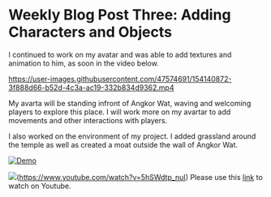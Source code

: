 # Weekly Blog Post Three: Adding Characters and Objects

I continued to work on my avatar and was able to add textures and animation to him, as soon in the video below. 

https://user-images.githubusercontent.com/47574691/154140872-3f888d66-b52d-4c3a-ac19-332b834d9362.mp4

My avarta will be standing infront of Angkor Wat, waving and welcoming players to explore this place. I will work more on my avartar to add movements and other interactions with players. 


I also worked on the environment of my project. I added grassland around the temple as well as created a moat outside the wall of Angkor Wat. 

[![Demo](images/AngkorWat_moat.gif)](https://www.youtube.com/watch?v=5hSWdtp_nuI)

![](images/AngkorWat_moat.gif)(https://www.youtube.com/watch?v=5hSWdtp_nuI)
Please use this [link](https://www.youtube.com/watch?v=5hSWdtp_nuI) to watch on Youtube. 


